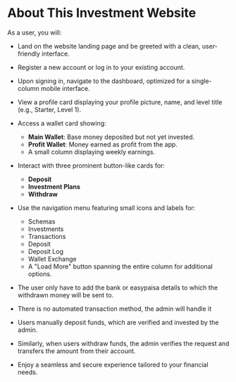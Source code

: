 # About This Investment Website

As a user, you will:

- Land on the website landing page and be greeted with a clean, user-friendly interface.
- Register a new account or log in to your existing account.
- Upon signing in, navigate to the dashboard, optimized for a single-column mobile interface.
- View a profile card displaying your profile picture, name, and level title (e.g., Starter, Level 1).

- Access a wallet card showing:

  - **Main Wallet**: Base money deposited but not yet invested.
  - **Profit Wallet**: Money earned as profit from the app.
  - A small column displaying weekly earnings.

- Interact with three prominent button-like cards for:

  - **Deposit**
  - **Investment Plans**
  - **Withdraw**

- Use the navigation menu featuring small icons and labels for:

  - Schemas
  - Investments
  - Transactions
  - Deposit
  - Deposit Log
  - Wallet Exchange
  - A "Load More" button spanning the entire column for additional options.

- The user only have to add the bank or easypaisa details to which the withdrawn money will be sent to.
- There is no automated transaction method, the admin will handle it
- Users manually deposit funds, which are verified and invested by the admin.
- Similarly, when users withdraw funds, the admin verifies the request and transfers the amount from their account.
- Enjoy a seamless and secure experience tailored to your financial needs.
